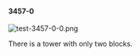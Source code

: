 #### 3457-0
![test-3457-0-0.png](https://github.com/lil-lab/nlvr/raw/master/nlvr/test/images/2/test-3457-0-0.png "test-3457-0-0.png")

There is a tower with only two blocks.